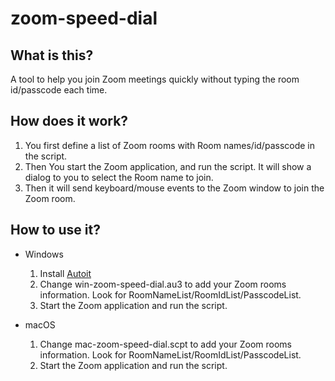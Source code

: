 # zoom-speed-dial

## What is this?
A tool to help you join Zoom meetings quickly without typing the room id/passcode each time.

## How does it work?
1. You first define a list of Zoom rooms with Room names/id/passcode in the script.
2. Then You start the Zoom application, and run the script. It will show a dialog to you to select the Room name to join.
3. Then it will send keyboard/mouse events to the Zoom window to join the Zoom room. 

## How to use it?

- Windows

  1. Install [Autoit](https://www.autoitscript.com/site/)
  2. Change win-zoom-speed-dial.au3 to add your Zoom rooms information. Look for RoomNameList/RoomIdList/PasscodeList.
  3. Start the Zoom application and run the script. 
  
- macOS

  1. Change mac-zoom-speed-dial.scpt to add your Zoom rooms information. Look for RoomNameList/RoomIdList/PasscodeList.
  2. Start the Zoom application and run the script. 
